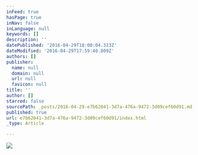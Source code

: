 ```yaml
---
inFeed: true
hasPage: true
inNav: false
inLanguage: null
keywords: []
description: ''
datePublished: '2016-04-29T18:00:04.323Z'
dateModified: '2016-04-29T17:59:40.809Z'
authors: []
publisher:
  name: null
  domain: null
  url: null
  favicon: null
title: ''
author: []
starred: false
sourcePath: _posts/2016-04-29-e7b62041-3d7a-476a-9472-3d09cef60d91.md
published: true
url: e7b62041-3d7a-476a-9472-3d09cef60d91/index.html
_type: Article

---
```

![](https://the-grid-user-content.s3-us-west-2.amazonaws.com/4561a0d6-529c-43b2-b8e8-173b518ae7c2.jpg)